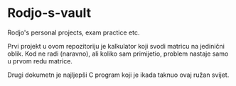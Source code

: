 # Rodjo-s-vault
Rodjo's personal projects, exam practice etc.

Prvi projekt u ovom repozitoriju je kalkulator koji svodi matricu na jedinični oblik. 
Kod ne radi (naravno), ali koliko sam primijetio, problem nastaje samo u prvom redu matrice.

Drugi dokumetn je najljepši C program koji je ikada taknuo ovaj ružan svijet.
